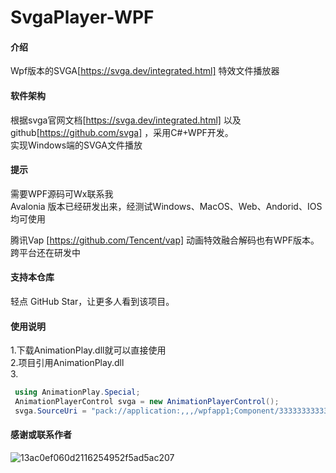 
 # SvgaPlayer-WPF


#### 介绍
Wpf版本的SVGA[https://svga.dev/integrated.html] 特效文件播放器

#### 软件架构
根据svga官网文档[https://svga.dev/integrated.html] 以及 github[https://github.com/svga] ，采用C#+WPF开发。<br />
实现Windows端的SVGA文件播放

#### 提示
需要WPF源码可Wx联系我<br />
Avalonia 版本已经研发出来，经测试Windows、MacOS、Web、Andorid、IOS均可使用<br />

腾讯Vap [https://github.com/Tencent/vap] 动画特效融合解码也有WPF版本。跨平台还在研发中

 
#### 支持本仓库
轻点 GitHub Star，让更多人看到该项目。

#### 使用说明

1.下载AnimationPlay.dll就可以直接使用<br />
2.项目引用AnimationPlay.dll<br />
3.
```c#
 using AnimationPlay.Special;
 AnimationPlayerControl svga = new AnimationPlayerControl();
 svga.SourceUri = "pack://application:,,,/wpfapp1;Component/333333333333333.svga";
```

#### 感谢或联系作者

![13ac0ef060d2116254952f5ad5ac207](https://github.com/user-attachments/assets/798b819a-8757-4a27-ada1-3d72be5e89d7)



